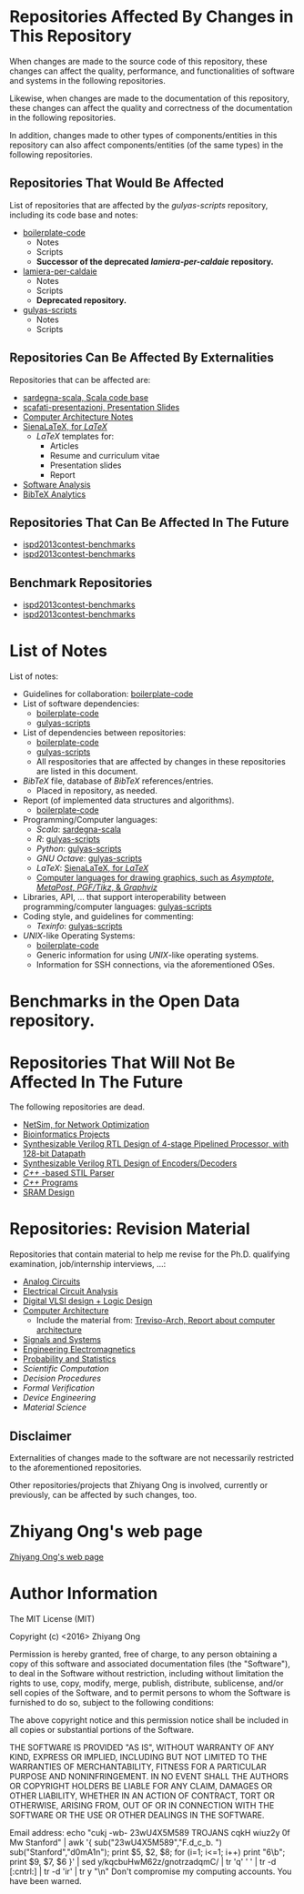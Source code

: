 #	Repositories Affected By Changes in This Repository

When changes are made to the source code of this repository, these
	changes can affect the quality, performance, and functionalities
	of software and systems in the following repositories.

Likewise, when changes are made to the documentation of this
	repository, these changes can affect the quality and correctness
	of the documentation in the following repositories.

In addition, changes made to other types of components/entities in
	this repository can also affect components/entities (of the same
	types) in the following repositories.

##	Repositories That Would Be Affected

List of repositories that are affected by the *gulyas-scripts* repository,
	including its code base and notes:

+ [boilerplate-code](https://github.com/eda-ricercatore/boilerplate-code)
	- Notes
	- Scripts
	- **Successor of the deprecated *lamiera-per-caldaie* repository.**
+ [lamiera-per-caldaie](https://github.com/eda-globetrotter/lamiera-per-caldaie)
	- Notes
	- Scripts
	- **Deprecated repository.**
+ [gulyas-scripts](https://github.com/eda-ricercatore/gulyas-scripts)
	- Notes
	- Scripts






## Repositories Can Be Affected By Externalities

Repositories that can be affected are:
+ [sardegna-scala, Scala code base](https://github.com/eda-ricercatore/sardegna-scala)
+ [scafati-presentazioni, Presentation Slides](https://github.com/eda-ricercatore/scafati-presentazioni)
+ [Computer Architecture Notes](https://github.com/eda-ricercatore/Treviso-Arch)
+ [SienaLaTeX, for *LaTeX*](https://github.com/eda-ricercatore/SienaLaTeX)
	- *LaTeX* templates for:
		* Articles
		* Resume and curriculum vitae
		* Presentation slides
		* Report
+ [Software Analysis](https://github.com/eda-ricercatore/caprese-sw-analy)
+ [BibTeX Analytics](https://github.com/eda-ricercatore/bibtex-analytics)



##	Repositories That Can Be Affected In The Future

+ [ispd2013contest-benchmarks](https://github.com/eda-globetrotter/ispd2013contest-benchmarks)
+ [ispd2013contest-benchmarks](https://github.com/eda-ricercatore/ispd2013contest-benchmarks)





##	Benchmark Repositories

+ [ispd2013contest-benchmarks](https://github.com/eda-globetrotter/ispd2013contest-benchmarks)
+ [ispd2013contest-benchmarks](https://github.com/eda-ricercatore/ispd2013contest-benchmarks)






#	List of Notes

List of notes:
+ Guidelines for collaboration: [boilerplate-code](https://github.com/eda-ricercatore/boilerplate-code)
+ List of software dependencies:
	- [boilerplate-code](https://github.com/eda-ricercatore/boilerplate-code)
	- [gulyas-scripts](https://github.com/eda-ricercatore/gulyas-scripts)
+ List of dependencies between repositories:
	- [boilerplate-code](https://github.com/eda-ricercatore/boilerplate-code)
	- [gulyas-scripts](https://github.com/eda-ricercatore/gulyas-scripts)
	- All respositories that are affected by changes in these
		repositories are listed in this document. 
+ *BibTeX* file, database of *BibTeX* references/entries.
	- Placed in repository, as needed.
+ Report (of implemented data structures and algorithms).
	- [boilerplate-code](https://github.com/eda-ricercatore/boilerplate-code)
+ Programming/Computer languages:
	- *Scala*: [sardegna-scala](https://github.com/eda-ricercatore/sardegna-scala)
	- *R*: [gulyas-scripts](https://github.com/eda-ricercatore/gulyas-scripts)
	- *Python*: [gulyas-scripts](https://github.com/eda-ricercatore/gulyas-scripts) 
	- *GNU Octave*: [gulyas-scripts](https://github.com/eda-ricercatore/gulyas-scripts)
	- *LaTeX*: [SienaLaTeX, for *LaTeX*](https://github.com/eda-ricercatore/SienaLaTeX)
	- [Computer languages for drawing graphics, such as *Asymptote*, *MetaPost*, *PGF/Tikz*, & *Graphviz*](https://github.com/eda-ricercatore/gulyas-scripts/blob/master/notes/drawing-graphics.md)
+ Libraries, API, ... that support interoperability between programming/computer languages: [gulyas-scripts](https://github.com/eda-ricercatore/gulyas-scripts)
+ Coding style, and guidelines for commenting:
	- *Texinfo*: [gulyas-scripts](https://github.com/eda-ricercatore/gulyas-scripts)
+ *UNIX*-like Operating Systems:
	- [boilerplate-code](https://github.com/eda-ricercatore/boilerplate-code)
	- Generic information for using *UNIX*-like operating systems.
	- Information for SSH connections, via the aforementioned OSes.






#	Benchmarks in the Open Data repository.




#	Repositories That Will Not Be Affected In The Future

The following repositories are dead.
+ [NetSim, for Network Optimization](https://github.com/eda-ricercatore/NetSim)
+ [Bioinformatics Projects](https://github.com/eda-ricercatore/Calabria-Digital-Bio)
+ [Synthesizable Verilog RTL Design of 4-stage Pipelined Processor, with 128-bit Datapath](https://github.com/eda-ricercatore/MarcheProcessor)
+ [Synthesizable Verilog RTL Design of Encoders/Decoders](https://github.com/eda-ricercatore/PicenoDecoders)
+ [*C++* -based STIL Parser](https://github.com/eda-ricercatore/Lombardia-STIL)
+ [*C++* Programs](https://github.com/eda-ricercatore/Campania-Cpp)
+ [SRAM Design](https://github.com/eda-ricercatore/Modica-SRAM)







#	Repositories: Revision Material

Repositories that contain material to help me revise for the
	Ph.D. qualifying examination, job/internship interviews, ...:
+ [Analog Circuits](https://github.com/eda-globetrotter/genova-circuiti-analogici)
+ [Electrical Circuit Analysis](https://github.com/eda-globetrotter/como-analisi-del-circuito)
+ [Digital VLSI design + Logic Design](https://github.com/eda-globetrotter/puglia-circuiti-digitali)
+ [Computer Architecture](https://github.com/eda-globetrotter/lucca-architettura-del-computer)
	- Include the material from: [Treviso-Arch, Report about computer architecture](https://github.com/eda-ricercatore/Treviso-Arch) 
+ [Signals and Systems](https://github.com/eda-globetrotter/bergamo-segnali-e-sistemi)
+ [Engineering Electromagnetics](https://github.com/eda-globetrotter/bolzano-elettromagnetismo)
+ [Probability and Statistics](https://github.com/eda-globetrotter/bologna-probabilita-e-statistica)
+ *Scientific Computation*
+ *Decision Procedures*
+ *Formal Verification*
+ *Device Engineering*
+ *Material Science*

















##	Disclaimer

Externalities of changes made to the software are not necessarily
	restricted to the aforementioned repositories. 

Other repositories/projects that Zhiyang Ong is involved, currently
	or previously, can be affected by such changes, too.  





#	Zhiyang Ong's web page

[Zhiyang Ong's web page](https://eda-ricercatore.github.io)


#	Author Information


The MIT License (MIT)

Copyright (c) <2016> Zhiyang Ong

Permission is hereby granted, free of charge, to any person obtaining a copy of this software and associated documentation files (the "Software"), to deal in the Software without restriction, including without limitation the rights to use, copy, modify, merge, publish, distribute, sublicense, and/or sell copies of the Software, and to permit persons to whom the Software is furnished to do so, subject to the following conditions:

The above copyright notice and this permission notice shall be included in all copies or substantial portions of the Software.

THE SOFTWARE IS PROVIDED "AS IS", WITHOUT WARRANTY OF ANY KIND, EXPRESS OR IMPLIED, INCLUDING BUT NOT LIMITED TO THE WARRANTIES OF MERCHANTABILITY, FITNESS FOR A PARTICULAR PURPOSE AND NONINFRINGEMENT. IN NO EVENT SHALL THE AUTHORS OR COPYRIGHT HOLDERS BE LIABLE FOR ANY CLAIM, DAMAGES OR OTHER LIABILITY, WHETHER IN AN ACTION OF CONTRACT, TORT OR OTHERWISE, ARISING FROM, OUT OF OR IN CONNECTION WITH THE SOFTWARE OR THE USE OR OTHER DEALINGS IN THE SOFTWARE.

Email address: echo "cukj -wb- 23wU4X5M589 TROJANS cqkH wiuz2y 0f Mw Stanford" | awk '{ sub("23wU4X5M589","F.d_c_b. ") sub("Stanford","d0mA1n"); print $5, $2, $8; for (i=1; i<=1; i++) print "6\b"; print $9, $7, $6 }' | sed y/kqcbuHwM62z/gnotrzadqmC/ | tr 'q' ' ' | tr -d [:cntrl:] | tr -d 'ir' | tr y "\n"		Don't compromise my computing accounts. You have been warned.

